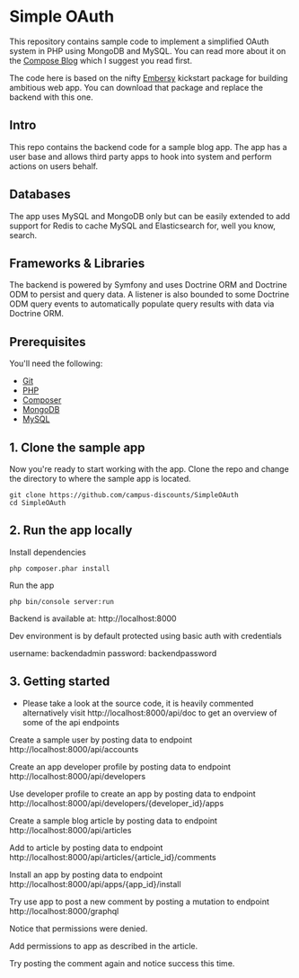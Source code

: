 # Simple OAuth

This repository contains sample code to implement a simplified OAuth system in PHP using MongoDB and MySQL. You can read more about it on the [Compose Blog](https://compose.com/articles/search/?s=simpleoauth) which I suggest you read first.

The code here is based on the  nifty [Embersy](https://github.com/campus-discounts/embersy) kickstart package for building ambitious web app. You can download that package and replace the backend with this one.

## Intro

This repo contains the backend code for a sample blog app. The app has a user base and allows third party apps to hook into system and perform actions on users behalf. 


## Databases

The app uses MySQL and MongoDB only but can be easily extended to add support for Redis to cache MySQL and Elasticsearch for, well you know, search.

## Frameworks & Libraries

The backend is powered by Symfony and uses Doctrine ORM and Doctrine ODM to persist and query data. A listener is also bounded to some Doctrine ODM query events to automatically populate query results with data via Doctrine ORM. 

## Prerequisites

You'll need the following:
* [Git](https://git-scm.com/downloads)
* [PHP](http://php.net/downloads.php)
* [Composer](https://getcomposer.org/download/)
* [MongoDB](https://www.mongodb.com/download-center)
* [MySQL](https://dev.mysql.com/downloads)

## 1. Clone the sample app

Now you're ready to start working with the app. Clone the repo and change the directory to where the sample app is located.
  ```
git clone https://github.com/campus-discounts/SimpleOAuth
cd SimpleOAuth
  ```

## 2. Run the app locally

Install dependencies
```
php composer.phar install
```

Run the app
  ```
php bin/console server:run
  ```

Backend is available at: http://localhost:8000

Dev environment is by default protected using basic auth with credentials

username: backendadmin
password: backendpassword
  
## 3. Getting started

* Please take a look at the source code, it is heavily commented alternatively visit http://localhost:8000/api/doc to get an overview of some of the api endpoints

Create a sample user by posting data to endpoint http://localhost:8000/api/accounts

Create an app developer profile by posting data to endpoint http://localhost:8000/api/developers

Use developer profile to create an app by posting data to endpoint http://localhost:8000/api/developers/{developer_id}/apps

Create a sample blog article by posting data to endpoint http://localhost:8000/api/articles

Add to article by posting data to endpoint http://localhost:8000/api/articles/{article_id}/comments

Install an app by posting data to endpoint http://localhost:8000/api/apps/{app_id}/install

Try use app to post a new comment by posting a mutation to endpoint http://localhost:8000/graphql

Notice that permissions were denied.

Add permissions to app as described in the article.

Try posting the comment again and notice success this time.
